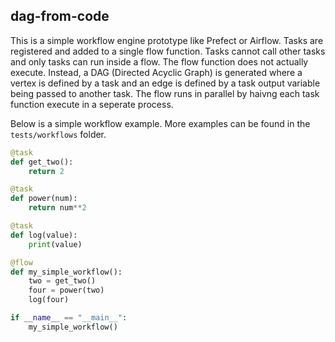 ## dag-from-code

This is a simple workflow engine prototype like Prefect or Airflow. Tasks are registered and added to a single flow function. Tasks cannot call other tasks and only tasks can run inside a flow. The flow function does not actually execute. Instead, a DAG (Directed Acyclic Graph) is generated where a vertex is defined by a task and an edge is defined by a task output variable being passed to another task. The flow runs in parallel by haivng each task function execute in a seperate process.

Below is a simple workflow example. More examples can be found in the `tests/workflows` folder.

```python
@task
def get_two():
    return 2

@task
def power(num):
    return num**2

@task
def log(value):
    print(value)

@flow
def my_simple_workflow():
    two = get_two()
    four = power(two)
    log(four)

if __name__ == "__main__":
    my_simple_workflow()

```
